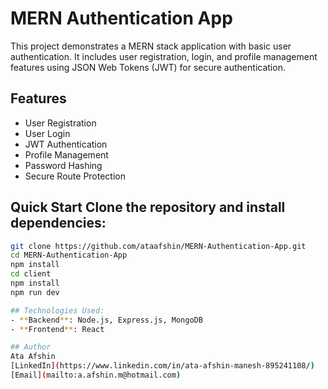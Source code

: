 # MERN Authentication App

This project demonstrates a MERN stack application with basic user authentication. It includes user registration, login, and profile management features using JSON Web Tokens (JWT) for secure authentication.

## Features
- User Registration
- User Login
- JWT Authentication
- Profile Management
- Password Hashing
- Secure Route Protection

## Quick Start Clone the repository and install dependencies:
```sh
git clone https://github.com/ataafshin/MERN-Authentication-App.git
cd MERN-Authentication-App
npm install
cd client
npm install
npm run dev

## Technologies Used:
- **Backend**: Node.js, Express.js, MongoDB
- **Frontend**: React

## Author
Ata Afshin  
[LinkedIn](https://www.linkedin.com/in/ata-afshin-manesh-895241108/) 
[Email](mailto:a.afshin.m@hotmail.com)
